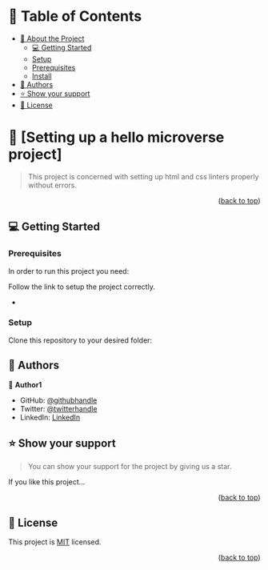 # 📗 Table of Contents

- [📖 About the Project](#about-project)
   - [💻 Getting Started](#getting-started)
  - [Setup](#setup)
  - [Prerequisites](#prerequisites)
  - [Install](#install)
- [👥 Authors](#authors)
- [⭐️ Show your support](#support)
- [📝 License](#license)


# 📖 [Setting up a hello microverse project] <a name="about-project"></a>

>  This project is concerned with setting up html and css linters properly without errors.

 
<p align="right">(<a href="#readme-top">back to top</a>)</p>

## 💻 Getting Started <a name="getting-started"></a>

### Prerequisites

In order to run this project you need:

Follow the link to setup the project correctly.

- [Set up project]: (https://github.com/microverseinc/linters-config/tree/master/html-css)


### Setup

Clone this repository to your desired folder:

 
## 👥 Authors <a name="authors"></a>


👤 **Author1**

- GitHub: [@githubhandle](https://github.com/shaaibu7)
- Twitter: [@twitterhandle](https://twitter.com/shaaibu)
- LinkedIn: [LinkedIn](https://linkedin.com/in/shaaibu)

 
## ⭐️ Show your support <a name="support"></a>

> You can show your support for the project by giving us a star.

If you like this project...

<p align="right">(<a href="#readme-top">back to top</a>)</p>

 
## 📝 License <a name="license"></a>

This project is [MIT](./LICENSE) licensed.

<p align="right">(<a href="#readme-top">back to top</a>)</p>
